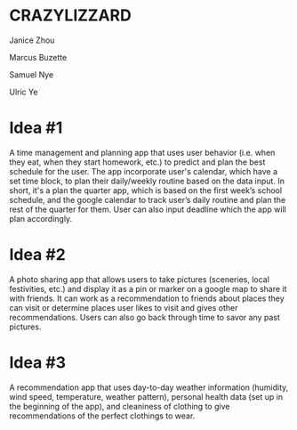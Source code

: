 # CRAZYLIZZARD
Janice Zhou

Marcus Buzette

Samuel Nye

Ulric Ye

# Idea #1
A time management and planning app that uses user behavior (i.e. when they eat, when they start homework, etc.) to predict and plan the best schedule for the user. The app incorporate user's calendar, which have a set time block, to plan their daily/weekly routine based on the data input. In short, it's a plan the quarter app, which is based on the first week’s school schedule, and the google calendar to track user’s daily routine and plan the rest of the quarter for them. User can also input deadline which the app will plan accordingly.

# Idea #2
A photo sharing app that allows users to take pictures (sceneries, local festivities, etc.) and display it as a pin or marker on a google map to share it with friends. It can work as a recommendation to friends about places they can visit or determine places user likes to visit and gives other recommendations. Users can also go back through time to savor any past pictures.

# Idea #3
A recommendation app that uses day-to-day weather information (humidity, wind speed, temperature, weather pattern), personal health data (set up in the beginning of the app), and cleaniness of clothing to give recommendations of the perfect clothings to wear.
